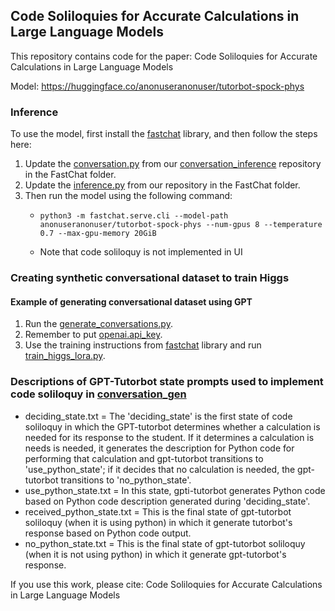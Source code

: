 ## Code Soliloquies for Accurate Calculations in Large Language Models

This repository contains code for the paper: Code Soliloquies for Accurate Calculations in Large Language Models

Model: https://huggingface.co/anonuseranonuser/tutorbot-spock-phys

### Inference
To use the model, first install the [fastchat](https://github.com/lm-sys/FastChat/) library, and then follow the steps here:
1. Update the [conversation.py](https://github.com/lm-sys/FastChat/blob/main/fastchat/conversation.py) from our [conversation_inference](https://anonymous.4open.science/r/Tutorbot-Spock-Phys-FC5C/fastchat/conversation_inference.py) repository in the FastChat folder.
2. Update the [inference.py](https://anonymous.4open.science/r/Tutorbot-Spock-Phys-FC5C/fastchat/inference.py) from our repository in the FastChat folder.
3. Then run the model using the following command:
      - ```
        python3 -m fastchat.serve.cli --model-path anonuseranonuser/tutorbot-spock-phys --num-gpus 8 --temperature 0.7 --max-gpu-memory 20GiB
        ```
      - Note that code soliloquy is not implemented in UI

### Creating synthetic conversational dataset to train Higgs
#### Example of generating conversational dataset using GPT
1. Run the [generate_conversations.py](https://anonymous.4open.science/r/Tutorbot-Spock-Phys-FC5C/prompts/conversation_gen/generate_conversations.py).
2. Remember to put [openai.api_key](https://anonymous.4open.science/r/Tutorbot-Spock-Phys-FC5C/prompts/conversation_gen/generate_conversations.py#L14).
3. Use the training instructions from [fastchat](https://github.com/lm-sys/FastChat/) library and run [train_higgs_lora.py](https://anonymous.4open.science/r/Tutorbot-Spock-Phys-FC5C/fastchat/train_higgs_lora.py).

### Descriptions of GPT-Tutorbot state prompts used to implement code soliloquy in [conversation_gen](https://anonymous.4open.science/r/Tutorbot-Spock-Phys-FC5C/prompts/conversation_gen)

- deciding_state.txt = The 'deciding_state' is the first state of code soliloquy in which the GPT-tutorbot determines whether a calculation is needed for its response to the student. If it determines a calculation is needs is needed, it generates the description for Python code for performing that calculation and gpt-tutorbot transitions to 'use_python_state'; if it decides that no calculation is needed, the gpt-tutorbot transitions to 'no_python_state'.
- use_python_state.txt = In this state, gpti-tutorbot generates Python code based on Python code description generated during 'deciding_state'.
- received_python_state.txt = This is the final state of gpt-tutorbot soliloquy (when it is using python) in which it generate tutorbot's response based on Python code output.
- no_python_state.txt = This is the final state of gpt-tutorbot soliloquy (when it is not using python) in which it generate gpt-tutorbot's response.



If you use this work, please cite:
Code Soliloquies for Accurate Calculations in Large Language Models

